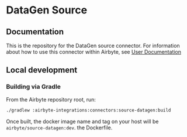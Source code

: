# DataGen Source

## Documentation

This is the repository for the DataGen source connector.
For information about how to use this connector within Airbyte, see [User Documentation](https://docs.airbyte.io/integrations/sources/datagen)

## Local development

### Building via Gradle

From the Airbyte repository root, run:

```bash
./gradlew :airbyte-integrations:connectors:source-datagen:build
```

Once built, the docker image name and tag on your host will be `airbyte/source-datagen:dev`.
the Dockerfile.

